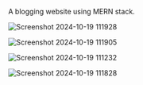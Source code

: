 A blogging website using MERN stack.

![Screenshot 2024-10-19 111928](https://github.com/user-attachments/assets/381b538d-2d08-498c-a5a6-659a62d54ef6)

![Screenshot 2024-10-19 111905](https://github.com/user-attachments/assets/ac8ff325-f8b4-40cd-a000-1734858ea0ea)

![Screenshot 2024-10-19 111232](https://github.com/user-attachments/assets/ac977ed3-e911-4d8d-8796-9f6db495547c)

![Screenshot 2024-10-19 111828](https://github.com/user-attachments/assets/d8d16c02-1434-4be6-ba91-1a7c17ab4568)
